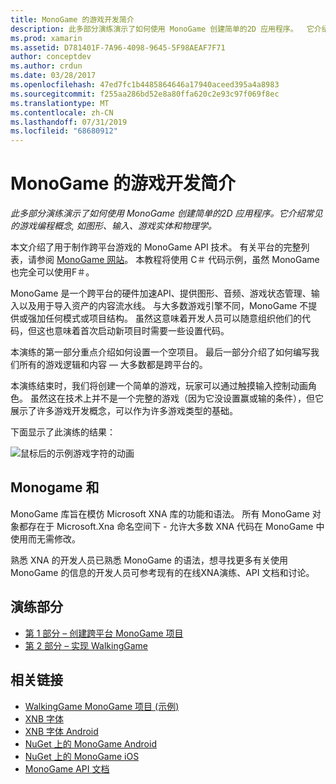 ```yaml
---
title: MonoGame 的游戏开发简介
description: 此多部分演练演示了如何使用 MonoGame 创建简单的2D 应用程序。  它介绍常见的游戏编程概念, 如图形、输入、游戏实体和物理学。
ms.prod: xamarin
ms.assetid: D781401F-7A96-4098-9645-5F98AEAF7F71
author: conceptdev
ms.author: crdun
ms.date: 03/28/2017
ms.openlocfilehash: 47ed7fc1b4485864646a17940aceed395a4a8983
ms.sourcegitcommit: f255aa286bd52e8a80ffa620c2e93c97f069f8ec
ms.translationtype: MT
ms.contentlocale: zh-CN
ms.lasthandoff: 07/31/2019
ms.locfileid: "68680912"
---
```

# <a name="introduction-to-game-development-with-monogame"></a>MonoGame 的游戏开发简介

_此多部分演练演示了如何使用 MonoGame 创建简单的2D 应用程序。它介绍常见的游戏编程概念, 如图形、输入、游戏实体和物理学。_

本文介绍了用于制作跨平台游戏的 MonoGame API 技术。 有关平台的完整列表，请参阅 [MonoGame 网站](http://www.monogame.net/)。 本教程将使用 C＃ 代码示例，虽然 MonoGame 也完全可以使用F＃。

MonoGame 是一个跨平台的硬件加速API、提供图形、音频、游戏状态管理、输入以及用于导入资产的内容流水线。 与大多数游戏引擎不同，MonoGame 不提供或强加任何模式或项目结构。  虽然这意味着开发人员可以随意组织他们的代码，但这也意味着首次启动新项目时需要一些设置代码。

本演练的第一部分重点介绍如何设置一个空项目。 最后一部分介绍了如何编写我们所有的游戏逻辑和内容 — 大多数都是跨平台的。

本演练结束时，我们将创建一个简单的游戏，玩家可以通过触摸输入控制动画角色。  虽然这在技术上并不是一个完整的游戏（因为它没设置赢或输的条件），但它展示了许多游戏开发概念，可以作为许多游戏类型的基础。 

下面显示了此演练的结果：

![鼠标后的示例游戏字符的动画](images/image1.gif)

## <a name="monogame-and-xna"></a>Monogame 和

MonoGame 库旨在模仿 Microsoft XNA 库的功能和语法。  所有 MonoGame 对象都存在于 Microsoft.Xna 命名空间下 - 允许大多数 XNA 代码在 MonoGame 中使用而无需修改。 

熟悉 XNA 的开发人员已熟悉 MonoGame 的语法，想寻找更多有关使用 MonoGame 的信息的开发人员可参考现有的在线XNA演练、API 文档和讨论。


## <a name="walkthrough-parts"></a>演练部分

- [第 1 部分 – 创建跨平台 MonoGame 项目](~/graphics-games/monogame/introduction/part1.md)
- [第 2 部分 – 实现 WalkingGame ](~/graphics-games/monogame/introduction/part2.md)

## <a name="related-links"></a>相关链接

- [WalkingGame MonoGame 项目 (示例)](https://docs.microsoft.com/samples/xamarin/mobile-samples/walkinggamemg/)
- [XNB 字体](https://github.com/mono/CocosSharp/tree/master/Samples/GameStarterKit/GameStarterKit/Content/fonts)
- [XNB 字体 Android](https://github.com/mono/CocosSharp/tree/master/Samples/GameStarterKit/GameStarterKit/Assets/Content/fonts)
- [NuGet 上的 MonoGame Android](https://www.nuget.org/packages/MonoGame.Framework.Android/)
- [NuGet 上的 MonoGame iOS](https://www.nuget.org/packages/MonoGame.Framework.iOS/)
- [MonoGame API 文档](http://www.monogame.net/documentation/?page=main)

